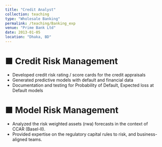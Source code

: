 ```yaml
---
title: "Credit Analyst"
collection: teaching
type: "Wholesale Banking"
permalink: /teaching/Banking_exp
venue: "Prime Bank Ltd"
date: 2013-01-05
location: "Dhaka, BD"
---
```


■ Credit Risk Management
======
- Developed credit risk rating / score cards for the credit appraisals
- Generated predictive models with default and financial data
- Documentation and testing for Probability of Default, Expected loss at Default models

■ Model Risk Management
======
- Analyzed the risk weighted assets (rwa) forecasts in the context of CCAR (Basel-II).
- Provided expertise on the regulatory capital rules to risk, and business-aligned teams.


